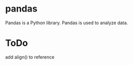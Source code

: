 # pandas
Pandas is a Python library.  Pandas is used to analyze data.

# ToDo
add align()	to reference